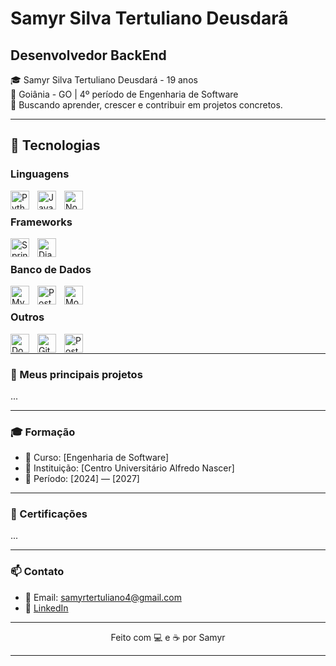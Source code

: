 
# Samyr Silva Tertuliano Deusdarã

## **Desenvolvedor BackEnd**

🎓 Samyr Silva Tertuliano Deusdará -  19 anos  
📍 Goiânia - GO | 4º período de Engenharia de Software  
🚀 Buscando aprender, crescer e contribuir em projetos concretos.

---


## 🧰 Tecnologias

### Linguagens

<img 
  align="left" 
  alt="Python"
  title="Python" 
  width="30px" 
  style="padding-right: 10px;" 
  src="https://cdn.jsdelivr.net/gh/devicons/devicon@latest/icons/python/python-original.svg" />
        
<img 
  align="left" 
  alt="Java"
  title="Java" 
  width="30px" 
  style="padding-right: 10px;" 
  src="https://cdn.jsdelivr.net/gh/devicons/devicon@latest/icons/java/java-original.svg" />
          
<img 
  align="left" 
  alt="Node.JS"
  title="Node.JS" 
  width="30px" 
  style="padding-right: 10px;"
  src="https://cdn.jsdelivr.net/gh/devicons/devicon@latest/icons/nodejs/nodejs-original-wordmark.svg"/> <br>



### Frameworks


<img 
  align="left" 
  alt="Spring Boot"
  title="Spring Boot" 
  width="30px" 
  style="padding-right: 10px;"
  src="https://cdn.jsdelivr.net/gh/devicons/devicon@latest/icons/spring/spring-original.svg" />


<img 
  align="left" 
  alt="Django"
  title="Django" 
  width="30px" 
  style="padding-right: 10px;"
  src="https://cdn.jsdelivr.net/gh/devicons/devicon@latest/icons/django/django-plain.svg" /> <br>
          



### Banco de Dados
  <img
  align="left" 
  alt="MySQL"
  title="MySQL" 
  width="30px" 
  style="padding-right: 10px;"
  src="https://cdn.jsdelivr.net/gh/devicons/devicon@latest/icons/mysql/mysql-original-wordmark.svg" />
          

 <img
  align="left" 
  alt="PostgreSQL"
  title="PostgreSQL" 
  width="30px" 
  style="padding-right: 10px;"
  src="https://cdn.jsdelivr.net/gh/devicons/devicon@latest/icons/postgresql/postgresql-original-wordmark.svg" />
          
<img
  align="left" 
  alt="MongoDB"
  title="MongoDB" 
  width="30px" 
  style="padding-right: 10px;"
  src="https://cdn.jsdelivr.net/gh/devicons/devicon@latest/icons/mongodb/mongodb-original-wordmark.svg" /><br>
          

### Outros

<img
  align="left" 
  alt="Docker"
  title="Docker" 
  width="30px" 
  style="padding-right: 10px;"
  src="https://cdn.jsdelivr.net/gh/devicons/devicon@latest/icons/docker/docker-original.svg" />
          
<img
  align="left" 
  alt="Git"
  title="Git" 
  width="30px" 
  style="padding-right: 10px;"
  src="https://cdn.jsdelivr.net/gh/devicons/devicon@latest/icons/git/git-original-wordmark.svg" />
          

<img
  align="left" 
  alt="Postman"
  title="Postman" 
  width="30px" 
  style="padding-right: 10px;"
  src="https://cdn.jsdelivr.net/gh/devicons/devicon@latest/icons/postman/postman-original.svg" /> <br>
          
---


### 📂 Meus principais projetos

...


---

### 🎓 Formação

- 📘 Curso: [Engenharia de Software]
- 🏫 Instituição: [Centro Universitário Alfredo Nascer]
- 📅 Período: [2024] — [2027]

---

### 📜 Certificações

...

---

### 📫 Contato

- 📧 Email: samyrtertuliano4@gmail.com
- 💼 [LinkedIn](https://www.linkedin.com/in/samyrtertuliano)
---

<p align="center">
  Feito com 💻 e ☕ por Samyr
</p>

---
